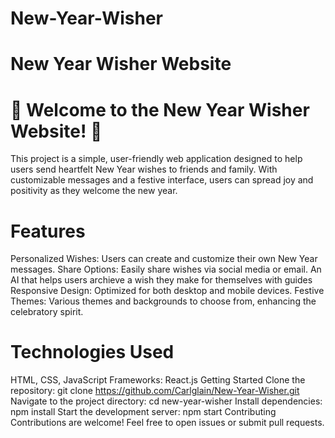 # New-Year-Wisher
# New Year Wisher Website
# 🎉 Welcome to the New Year Wisher Website! 🎉

This project is a simple, user-friendly web application designed to help users send heartfelt New Year wishes to friends and family. With customizable messages and a festive interface, users can spread joy and positivity as they welcome the new year.

# Features

Personalized Wishes: Users can create and customize their own New Year messages.
Share Options: Easily share wishes via social media or email.
An AI that helps users archieve a wish they make for themselves with guides
Responsive Design: Optimized for both desktop and mobile devices.
Festive Themes: Various themes and backgrounds to choose from, enhancing the celebratory spirit.
# Technologies Used
HTML, CSS, JavaScript
Frameworks: React.js 
Getting Started
Clone the repository: git clone https://github.com/Carlglain/New-Year-Wisher.git
Navigate to the project directory: cd new-year-wisher
Install dependencies: npm install
Start the development server: npm start
Contributing
Contributions are welcome! Feel free to open issues or submit pull requests.
